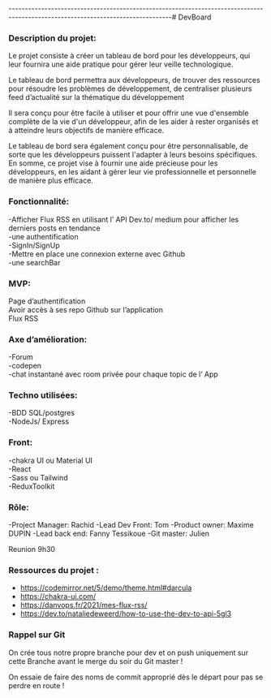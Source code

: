 --------------------------------------------------------------------------------------------------------------------------------# DevBoard

### Description du projet: 

Le projet consiste à créer un tableau de bord pour les développeurs, qui leur fournira une aide pratique pour gérer leur veille technologique. 

Le tableau de bord permettra aux développeurs, de trouver des ressources pour résoudre les problèmes de développement, de centraliser plusieurs feed d’actualité sur la thématique du développement

Il sera conçu pour être facile à utiliser et pour offrir une vue d'ensemble complète de la vie d'un développeur, afin de les aider à rester organisés et à atteindre leurs objectifs de manière efficace.

 Le tableau de bord sera également conçu pour être personnalisable, de sorte que les développeurs puissent l'adapter à leurs besoins spécifiques. En somme, ce projet vise à fournir une aide précieuse pour les développeurs, en les aidant à gérer leur vie professionnelle et personnelle de manière plus efficace.

### Fonctionnalité:

-Afficher Flux RSS en utilisant l’ API Dev.to/ medium pour afficher les derniers posts en tendance <br/> 
-une authentification <br/>
-SignIn/SignUp <br/>
-Mettre en place une connexion externe avec Github <br/>
-une searchBar <br/>

### MVP:

Page d’authentification<br/>
Avoir accès à ses repo Github sur l’application<br/>
Flux RSS<br/>

### Axe d’amélioration: 

-Forum<br/>
-codepen<br/>
-chat instantané avec room privée pour chaque topic de l’ App<br/>

### Techno utilisées:

-BDD SQL/postgres<br/>
-NodeJs/ Express<br/>

### Front:

-chakra UI ou Material UI<br/>
-React<br/>
-Sass ou Tailwind<br/>
-ReduxToolkit<br/>

### Rôle:

-Project Manager: Rachid 
-Lead Dev Front: Tom 
-Product owner: Maxime DUPIN
-Lead back end: Fanny Tessikoue
-Git master: Julien

Reunion 9h30 

### Ressources du projet :

- https://codemirror.net/5/demo/theme.html#darcula
- https://chakra-ui.com/
- https://danvops.fr/2021/mes-flux-rss/
- https://dev.to/nataliedeweerd/how-to-use-the-dev-to-api-5gl3

### Rappel sur Git 

On crée tous notre propre branche pour dev et on push uniquement sur cette Branche avant le merge du soir du Git master !

On essaie de faire des noms de commit approprié dès le départ pour pas se perdre en route !
 